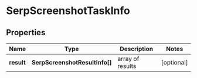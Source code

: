 # SerpScreenshotTaskInfo

## Properties

| Name | Type | Description | Notes |
|------------ | ------------- | ------------- | -------------|
**result** | **SerpScreenshotResultInfo[]** | array of results |[optional]|